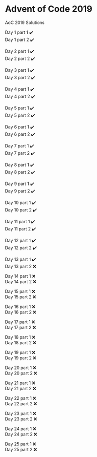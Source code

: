 # Advent of Code 2019

AoC 2019 Solutions

Day 1 part 1 :heavy_check_mark:<br>
Day 1 part 2 :heavy_check_mark:<br>

Day 2 part 1 :heavy_check_mark:<br>
Day 2 part 2 :heavy_check_mark:<br>

Day 3 part 1 :heavy_check_mark:<br>
Day 3 part 2 :heavy_check_mark:<br>

Day 4 part 1 :heavy_check_mark:<br>
Day 4 part 2 :heavy_check_mark:<br>

Day 5 part 1 :heavy_check_mark:<br>
Day 5 part 2 :heavy_check_mark:<br>

Day 6 part 1 :heavy_check_mark:<br>
Day 6 part 2 :heavy_check_mark:<br>

Day 7 part 1 :heavy_check_mark:<br>
Day 7 part 2 :heavy_check_mark:<br>

Day 8 part 1 :heavy_check_mark:<br>
Day 8 part 2 :heavy_check_mark:<br>

Day 9 part 1 :heavy_check_mark:<br>
Day 9 part 2 :heavy_check_mark:<br>

Day 10 part 1 :heavy_check_mark:<br>
Day 10 part 2 :heavy_check_mark:<br>

Day 11 part 1 :heavy_check_mark:<br>
Day 11 part 2 :heavy_check_mark:<br>

Day 12 part 1 :heavy_check_mark:<br>
Day 12 part 2 :heavy_check_mark:<br>

Day 13 part 1 :heavy_check_mark:<br>
Day 13 part 2 :x:<br>

Day 14 part 1 :x:<br>
Day 14 part 2 :x:<br>

Day 15 part 1 :x:<br>
Day 15 part 2 :x:<br>

Day 16 part 1 :x:<br>
Day 16 part 2 :x:<br>

Day 17 part 1 :x:<br>
Day 17 part 2 :x:<br>

Day 18 part 1 :x:<br>
Day 18 part 2 :x:<br>

Day 19 part 1 :x:<br>
Day 19 part 2 :x:<br>

Day 20 part 1 :x:<br>
Day 20 part 2 :x:<br>

Day 21 part 1 :x:<br>
Day 21 part 2 :x:<br>

Day 22 part 1 :x:<br>
Day 22 part 2 :x:<br>

Day 23 part 1 :x:<br>
Day 23 part 2 :x:<br>

Day 24 part 1 :x:<br>
Day 24 part 2 :x:<br>

Day 25 part 1 :x:<br>
Day 25 part 2 :x:<br>

